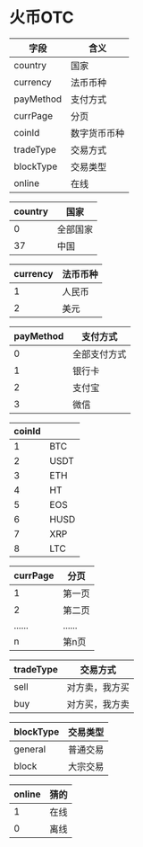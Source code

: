 # 火币OTC

| 字段      | 含义         |
| --------- | ------------ |
| country   | 国家         |
| currency  | 法币币种     |
| payMethod | 支付方式     |
| currPage  | 分页         |
| coinId    | 数字货币币种 |
| tradeType | 交易方式     |
| blockType | 交易类型     |
| online    | 在线         |

| country | 国家     |
| ------- | -------- |
| 0       | 全部国家 |
| 37      | 中国     |

| currency | 法币币种 |
| -------- | -------- |
| 1        | 人民币   |
| 2        | 美元     |

| payMethod | 支付方式     |
| --------- | ------------ |
| 0         | 全部支付方式 |
| 1         | 银行卡       |
| 2         | 支付宝       |
| 3         | 微信         |

| coinId |      |
| ------ | ---- |
| 1      | BTC  |
| 2      | USDT |
| 3      | ETH  |
| 4      | HT   |
| 5      | EOS  |
| 6      | HUSD |
| 7      | XRP  |
| 8      | LTC  |

| currPage | 分页   |
| -------- | ------ |
| 1        | 第一页 |
| 2        | 第二页 |
| ......   | ...... |
| n        | 第n页  |

| tradeType | 交易方式       |
| --------- | -------------- |
| sell      | 对方卖，我方买 |
| buy       | 对方买，我方卖 |

| blockType | 交易类型 |
| --------- | -------- |
| general   | 普通交易 |
| block     | 大宗交易 |

| online | 猜的 |
| ------ | ---- |
| 1      | 在线 |
| 0      | 离线 |

